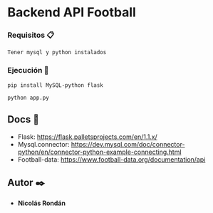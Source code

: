 # Backend API Football

### Requisitos 📋

```
Tener mysql y python instalados
```

### Ejecución 🔧

```
pip install MySQL-python flask
```
```
python app.py
```

## Docs 📖
* Flask: https://flask.palletsprojects.com/en/1.1.x/
* Mysql.connector: https://dev.mysql.com/doc/connector-python/en/connector-python-example-connecting.html
* Football-data: https://www.football-data.org/documentation/api

## Autor ✒️
* **Nicolás Rondán**
